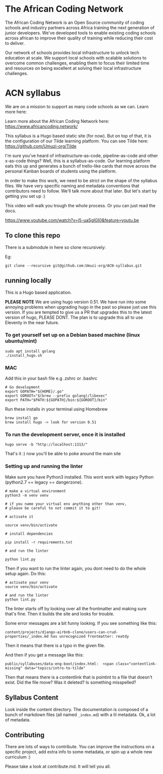 # The African Coding Network

The African Coding Network is an Open Source community of coding schools and industry partners across Africa training the next generation of junior developers. We've developed tools to enable existing coding schools across african to improve their quality of training while reducing their cost to deliver. 
 
Our network of schools provides local infrastructure to unlock tech education at scale. We support local schools with scalable solutions to overcome common challenges, enabling them to focus their limited time and resources on being excellent at solving their local infrastructure challenges. 

# ACN syllabus

We are on a mission to support as many code schools as we can. Learn more here:

Learn more about the African Coding Network here:
https://www.africancoding.network/

This syllabus is a Hugo based static site (for now). But on top of that, it is the configuration of our Tilde learning platform. You can see Tilde here: https://github.com/Umuzi-org/Tilde

I'm sure you've heard of infrastructure-as-code, pipeline-as-code and other x-as-code things? Well, this is a syllabus-as-code. Our learning platform eats this up and generates a bunch of trello-like cards that move across the personal Kanban boards of students using the platform.

In order to make this work, we need to be strict on the shape of the syllabus files. We have very specific naming and metadata conventions that contributors need to follow. We'll talk more about that later. But let's start by getting you set up :)

This video will walk you trough the whole process. Or you can just read the docs.

https://www.youtube.com/watch?v=j5-uaSgIGI0&feature=youtu.be

## To clone this repo

There is a submodule in here so clone recursively:

Eg:

```
git clone --recursive git@github.com:Umuzi-org/ACN-syllabus.git
```

## running locally

This is a Hugo based application.

**PLEASE NOTE** We are using hugo version 0.51. We have run into some annoying problems when upgrading hugo in the past so please just use this version.
If you are tempted to give us a PR that upgrades this to the latest version of hugo, PLEASE DONT. The plan is to upgrade this all to use Eleventy in the near future.

### To get yourself set up on a Debian based machine (linux ubuntu/mint)

```
sudo apt install golang
./install_hugo.sh
```

### MAC

Add this in your bash file e.g .zshrc or .bashrc

```
# Go development
export GOPATH="${HOME}/.go"
export GOROOT="$(brew --prefix golang)/libexec"
export PATH="$PATH:${GOPATH}/bin:${GOROOT}/bin"
```

Run these installs in your terminal using Homebrew

```
brew install go
brew install hugo -> look for version 0.51
```

### To run the development server, once it is installed

```
hugo serve -b "http://localhost:1313/"
```

That's it :) now you'll be able to poke around the main site

### Setting up and running the linter

Make sure you have Python3 installed. This wont work with legacy Python (python2.7 == legacy == dangerzone).

```
# make a virtual environment
python3 -m venv venv

# if you name your virtual env anything other than venv,
# please be careful to not commit it to git!

# activate it

source venv/bin/activate

# install dependencies

pip install -r requirements.txt

# and run the linter

python lint.py
```

Then if you want to run the linter again, you dont need to do the whole setup again. Do this:

```
# activate your venv
source venv/bin/activate

# and run the linter
python lint.py

```

The linter starts off by looking over all the frontmatter and making sure that's fine. Then it builds the site and looks for trouble.

Some error messages are a bit funny looking. If you see something like this:

```
content/projects/django-airbnb-clone/users-can-crud-properties/_index.md has unrecognized frontmatter: reatdy
```

Then it means that there is a typo in the given file.

And then if you get a message like this:

```
public/syllabuses/data-eng-boot/index.html:  <span class="contentlink-missing" data="topics/intro-to-tilde"
```

Then that means there is a contentlink that is pointint to a file that doesn't exist. Did the file move? Was it deleted? Is something misspelled?

## Syllabus Content

Look inside the content directory. The documentation is composed of a bunch of markdown files (all named `_index.md`) with a lil metadata. Ok, a lot of metadata.

## Contributing

There are lots of ways to contribute. You can improve the instructions on a specific project, add extra info to some metadata, or spin up a whole new curriculum :)

Please take a look at contribute.md. It will tell you all.
